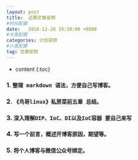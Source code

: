```yaml
---
layout: post
title:  近期文章安排
#时间配置
date:   2016-12-28 19:30:00 +0800
#大类配置
categories: 计划安排
#小类配置
tag: 文章安排
---
```


* content
{:toc}


### 1. `整理 markdown 语法，方便自己写博客。`

### 2. `《鸟哥linux》私房菜前五章 总结。`

### 3. `深入理解DIP、IoC、DI以及IoC容器 要自己来写`

### 4. `写一个前言，概述开博客原因，期望等。`

### 5. `将个人博客与微信公众号绑定。`